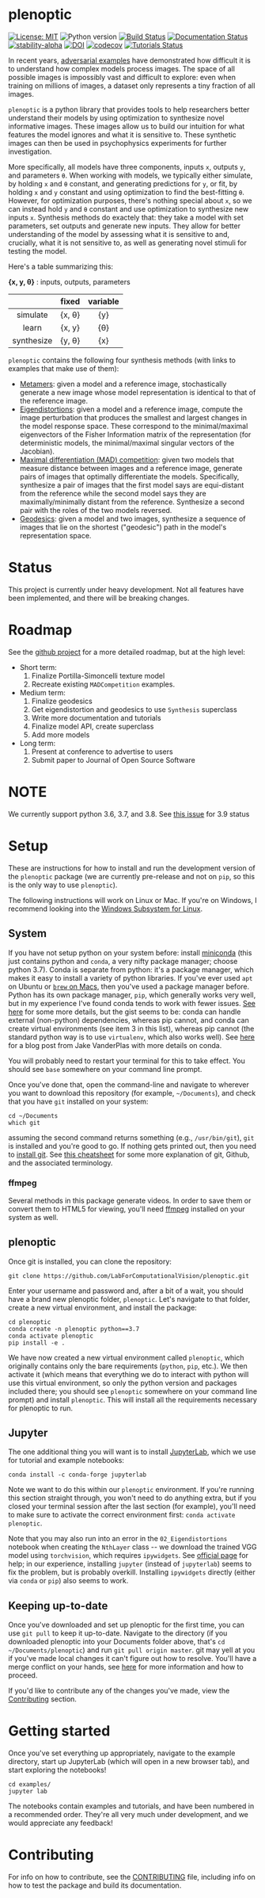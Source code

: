 # plenoptic

[![License: MIT](https://img.shields.io/badge/License-MIT-yellow.svg)](https://github.com/LabForComputationalVision/plenoptic/blob/master/LICENSE)
![Python version](https://img.shields.io/badge/python-3.6|3.7|3.8-blue.svg)
[![Build Status](https://github.com/LabForComputationalVision/plenoptic/workflows/build/badge.svg)](https://github.com/LabForComputationalVision/plenoptic/actions?query=workflow%3Abuild)
[![Documentation Status](https://readthedocs.org/projects/plenoptic/badge/?version=latest)](https://plenoptic.readthedocs.io/en/latest/?badge=latest)
[![stability-alpha](https://img.shields.io/badge/stability-alpha-f4d03f.svg)](https://github.com/mkenney/software-guides/blob/master/STABILITY-BADGES.md#alpha)
[![DOI](https://zenodo.org/badge/DOI/10.5281/zenodo.3995057.svg)](https://doi.org/10.5281/zenodo.3995057)
[![codecov](https://codecov.io/gh/LabForComputationalVision/plenoptic/branch/master/graph/badge.svg?token=EDtl5kqXKA)](https://codecov.io/gh/LabForComputationalVision/plenoptic)
[![Tutorials Status](https://github.com/LabForComputationalVision/plenoptic/workflows/tutorials/badge.svg)](https://github.com/LabForComputationalVision/plenoptic/actions?query=workflow%3Atutorials)

In recent years, [adversarial
examples](https://openai.com/blog/adversarial-example-research/) have
demonstrated how difficult it is to understand how complex models process
images. The space of all possible images is impossibly vast and difficult to
explore: even when training on millions of images, a dataset only represents a
tiny fraction of all images.

`plenoptic` is a python library that provides tools to help researchers
better understand their models by using optimization to synthesize novel 
informative images. These images allow us to build our intuition for what
features the model ignores and what it is sensitive to. These synthetic 
images can then be used in psychophysics experiments for further investigation.

More specifically, all models have three components,
inputs `x`, outputs `y`, and parameters `θ`. When working with models,
we typically either simulate, by holding `x` and `θ` constant, and
generating predictions for `y`, or fit, by holding `x` and `y`
constant and using optimization to find the best-fitting `θ`. However,
for optimization purposes, there's nothing special about `x`, so we
can instead hold `y` and `θ` constant and use optimization to
synthesize new inputs `x`. Synthesis methods do exactely that: they
take a model with set parameters, set outputs and generate new inputs.
They allow for better understanding of the model by assessing what
it is sensitive to and, crucially, what it is not sensitive to,
as well as generating novel stimuli for testing the model.

Here's a table summarizing this:

**{x, y, θ}** : inputs, outputs, parameters

|            	|   fixed  	| variable  |
|:----------:	|:------:	|:------:	|
|  simulate  	| {x, θ} 	|   {y}  	|
|   learn    	| {x, y} 	|   {θ}  	|
| synthesize 	| {y, θ} 	|   {x}  	|

`plenoptic` contains the following four synthesis methods (with links
to examples that make use of them):

- [Metamers](http://www.cns.nyu.edu/~lcv/texture/):
  given a model and a reference image, stochastically generate a new image whose
  model representation is identical to that of the reference image.
- [Eigendistortions](https://www.cns.nyu.edu/~lcv/eigendistortions/):
  given a model and a reference image, compute the image perturbation that produces
  the smallest and largest changes in the model response space.  These correspond to the
  minimal/maximal eigenvectors of the Fisher Information matrix of the representation (for deterministic models, 
  the minimal/maximal singular vectors of the Jacobian).
- [Maximal differentiation (MAD)
  competition](https://ece.uwaterloo.ca/~z70wang/research/mad/):
  given two models that measure distance between images and a reference image, generate pairs of 
  images that optimally differentiate the models.  Specifically, synthesize a pair of images 
  that the first model says are equi-distant from the reference while the second model says they 
  are maximally/minimally distant from the reference. Synthesize a second pair with the roles of the two models reversed.
- [Geodesics](https://www.cns.nyu.edu/pub/lcv/henaff16b-reprint.pdf):
  given a model and two images, synthesize a sequence of images that lie on 
  the shortest ("geodesic") path in the model's representation space. 
  
# Status

This project is currently under heavy development. Not all features
have been implemented, and there will be breaking changes.

# Roadmap

See the [github
project](https://github.com/LabForComputationalVision/plenoptic/projects/1)
for a more detailed roadmap, but at the high level:

- Short term:
  1. Finalize Portilla-Simoncelli texture model
  2. Recreate existing `MADCompetition` examples.
- Medium term:
  1. Finalize geodesics
  2. Get eigendistortion and geodesics to use `Synthesis` superclass
  3. Write more documentation and tutorials
  4. Finalize model API, create superclass
  5. Add more models
- Long term:
  1. Present at conference to advertise to users
  2. Submit paper to Journal of Open Source Software

# NOTE

We currently support python 3.6, 3.7, and 3.8. See [this
issue](https://github.com/LabForComputationalVision/plenoptic/issues/74) for 3.9
status

# Setup

These are instructions for how to install and run the development
version of the `plenoptic` package (we are currently pre-release and
not on `pip`, so this is the only way to use `plenoptic`).

The following instructions will work on Linux or Mac. If you're on
Windows, I recommend looking into the [Windows Subsystem for
Linux](https://docs.microsoft.com/en-us/windows/wsl/install-win10).

## System

If you have not setup python on your system before: install
[miniconda](https://conda.io/miniconda.html) (this just contains
python and `conda`, a very nifty package manager; choose python
3.7). Conda is separate from python: it's a package manager, which
makes it easy to install a variety of python libraries. If you've ever
used `apt` on Ubuntu or [`brew` on Macs](https://brew.sh/), then
you've used a package manager before. Python has its own package
manager, `pip`, which generally works very well, but in my experience
I've found conda tends to work with fewer issues. [See
here](https://stackoverflow.com/questions/20994716/what-is-the-difference-between-pip-and-conda)
for some more details, but the gist seems to be: conda can handle
external (non-python) dependencies, whereas pip cannot, and conda can
create virtual environments (see item 3 in this list), whereas pip
cannot (the standard python way is to use `virtualenv`, which also
works well). See
[here](https://jakevdp.github.io/blog/2016/08/25/conda-myths-and-misconceptions/)
for a blog post from Jake VanderPlas with more details on conda.

You will probably need to restart your terminal for this to take
effect. You should see `base` somewhere on your command line prompt.

Once you've done that, open the command-line and navigate to wherever
you want to download this repository (for example, `~/Documents`), and
check that you have `git` installed on your system:

```
cd ~/Documents
which git
```

assuming the second command returns something (e.g., `/usr/bin/git`),
`git` is installed and you're good to go. If nothing gets printed out,
then you need to [install
git](https://git-scm.com/book/en/v2/Getting-Started-Installing-Git). See
[this cheatsheet](https://neuroplausible.com/github) for some more
explanation of git, Github, and the associated terminology.

### ffmpeg

Several methods in this package generate videos. In order to save them or
convert them to HTML5 for viewing, you'll need
[ffmpeg](https://ffmpeg.org/download.html) installed on your system as well.

## plenoptic

Once git is installed, you can clone the repository:

```
git clone https://github.com/LabForComputationalVision/plenoptic.git
```

Enter your username and password and, after a bit of a wait, you
should have a brand new plenoptic folder, `plenoptic`. Let's navigate
to that folder, create a new virtual environment, and install the
package:

```
cd plenoptic
conda create -n plenoptic python==3.7
conda activate plenoptic
pip install -e .
```

We have now created a new virtual environment called `plenoptic`,
which originally contains only the bare requirements (`python`, `pip`,
etc.). We then activate it (which means that everything we do to
interact with python will use this virtual environment, so only the
python version and packages included there; you should see `plenoptic`
somewhere on your command line prompt) and install `plenoptic`. This
will install all the requirements necessary for plenoptic to run.

## Jupyter

The one additional thing you will want is to install
[JupyterLab](https://jupyterlab.readthedocs.io/en/stable/),
which we use for tutorial and example notebooks:

```
conda install -c conda-forge jupyterlab
```

Note we want to do this within our `plenoptic` environment. If you're
running this section straight through, you won't need to do anything
extra, but if you closed your terminal session after the last section
(for example), you'll need to make sure to activate the correct
environment first: `conda activate plenoptic`.

Note that you may also run into an error in the `02_Eigendistortions` notebook
when creating the `NthLayer` class -- we download the trained VGG model using
`torchvision`, which requires `ipywidgets`. See [official
page](https://ipywidgets.readthedocs.io/en/stable/user_install.html) for help;
in our experience, installing `jupyter` (instead of `jupyterlab`) seems to fix
the problem, but is probably overkill. Installing `ipywidgets` directly (either
via `conda` or `pip`) also seems to work.

## Keeping up-to-date

Once you've downloaded and set up plenoptic for the first time, you can use `git
pull` to keep it up-to-date. Navigate to the directory (if you downloaded
plenoptic into your Documents folder above, that's `cd ~/Documents/plenoptic`)
and run `git pull origin master`. git may yell at you if you've made local
changes it can't figure out how to resolve. You'll have a merge conflict on your
hands, see
[here](https://www.atlassian.com/git/tutorials/using-branches/merge-conflicts)
for more information and how to proceed.

If you'd like to contribute any of the changes you've made, view the
[Contributing](#contributing) section.

# Getting started

Once you've set everything up appropriately, navigate to the example
directory, start up JupyterLab (which will open in a new browser tab),
and start exploring the notebooks!

```
cd examples/
jupyter lab
```

The notebooks contain examples and tutorials, and have been numbered
in a recommended order. They're all very much under development, and
we would appreciate any feedback!

# Contributing

For info on how to contribute, see the [CONTRIBUTING](CONTRIBUTING.md)
file, including info on how to test the package and build its
documentation.
